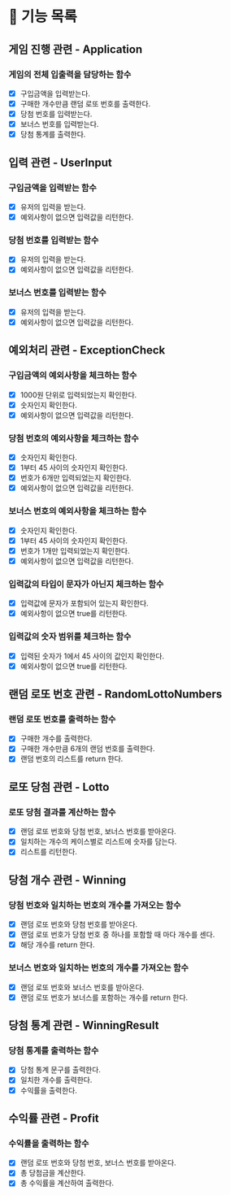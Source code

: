 # 📌 기능 목록

## 게임 진행 관련 - Application
### 게임의 전체 입출력을 담당하는 함수
- [x] 구입금액을 입력받는다.
- [x] 구매한 개수만큼 랜덤 로또 번호를 출력한다.
- [x] 당첨 번호를 입력받는다.
- [x] 보너스 번호를 입력받는다.
- [x] 당첨 통계를 출력한다.

## 입력 관련 - UserInput
### 구입금액을 입력받는 함수
- [x] 유저의 입력을 받는다. 
- [x] 예외사항이 없으면 입력값을 리턴한다.

### 당첨 번호를 입력받는 함수
- [x] 유저의 입력을 받는다.
- [x] 예외사항이 없으면 입력값을 리턴한다.

### 보너스 번호를 입력받는 함수
- [x] 유저의 입력을 받는다.
- [x] 예외사항이 없으면 입력값을 리턴한다.

## 예외처리 관련 - ExceptionCheck
### 구입금액의 예외사항을 체크하는 함수
- [x] 1000원 단위로 입력되었는지 확인한다.
- [x] 숫자인지 확인한다.
- [x] 예외사항이 없으면 입력값을 리턴한다.

### 당첨 번호의 예외사항을 체크하는 함수
- [x] 숫자인지 확인한다.
- [x] 1부터 45 사이의 숫자인지 확인한다.
- [x] 번호가 6개만 입력되었는지 확인한다.
- [x] 예외사항이 없으면 입력값을 리턴한다.

### 보너스 번호의 예외사항을 체크하는 함수
- [x] 숫자인지 확인한다.
- [x] 1부터 45 사이의 숫자인지 확인한다.
- [x] 번호가 1개만 입력되었는지 확인한다.
- [x] 예외사항이 없으면 입력값을 리턴한다.

### 입력값의 타입이 문자가 아닌지 체크하는 함수
- [x] 입력값에 문자가 포함되어 있는지 확인한다.
- [x] 예외사항이 없으면 true를 리턴한다.

### 입력값의 숫자 범위를 체크하는 함수
- [x] 입력된 숫자가 1에서 45 사이의 값인지 확인한다.
- [x] 예외사항이 없으면 true를 리턴한다.

## 랜덤 로또 번호 관련 - RandomLottoNumbers
### 랜덤 로또 번호를 출력하는 함수
- [x] 구매한 개수를 출력한다.
- [x] 구매한 개수만큼 6개의 랜덤 번호를 출력한다.
- [x] 랜덤 번호의 리스트를 return 한다.

## 로또 당첨 관련 - Lotto
### 로또 당첨 결과를 계산하는 함수
- [x] 랜덤 로또 번호와 당첨 번호, 보너스 번호를 받아온다.
- [x] 일치하는 개수의 케이스별로 리스트에 숫자를 담는다.
- [x] 리스트를 리턴한다.

## 당첨 개수 관련 - Winning
### 당첨 번호와 일치하는 번호의 개수를 가져오는 함수
- [x] 랜덤 로또 번호와 당첨 번호를 받아온다.
- [x] 랜덤 로또 번호가 당첨 번호 중 하나를 포함할 때 마다 개수를 센다.
- [x] 해당 개수를 return 한다.

### 보너스 번호와 일치하는 번호의 개수를 가져오는 함수
- [x] 랜덤 로또 번호와 보너스 번호를 받아온다.
- [x] 랜덤 로또 번호가 보너스를 포함하는 개수를 return 한다.

## 당첨 통계 관련 - WinningResult
### 당첨 통계를 출력하는 함수
- [x] 당첨 통계 문구를 출력한다.
- [x] 일치한 개수를 출력한다.
- [x] 수익률을 출력한다.

## 수익률 관련 - Profit
### 수익률을 출력하는 함수
- [x] 랜덤 로또 번호와 당첨 번호, 보너스 번호를 받아온다.
- [x] 총 당첨금을 계산한다.
- [x] 총 수익률을 계산하여 출력한다.